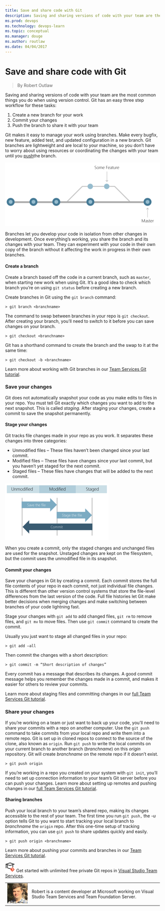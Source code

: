 ```yaml
---
title: Save and share code with Git
description: Saving and sharing versions of code with your team are the most common things you do when using version control.
ms.prod: devops
ms.technology: devops-learn
ms.topic: conceptual
ms.manager: douge
ms.author: routlaw
ms.date: 04/04/2017
---
```


# Save and share code with Git
> By Robert Outlaw

Saving and sharing versions of code with your team are the most common
things you do when using version control. Git has an easy three step
workflow for these tasks:

1. Create a new branch for your work
2. Commit your changes
3. Push the branch to share it with your team

Git makes it easy to manage your work using branches. Make every bugfix,
new feature, added test, and updated configuration in a new branch. Git
branches are lightweight and are local to your machine, so you don’t
have to worry about using resources or coordinating the changes with
your team until you
[push](/azure/devops/git/tutorial/pushing)the
branch.

![branching\_line](../_img/branching_line.png)

Branches let you develop your code in isolation from other changes in
development. Once everything’s working, you share the branch and its
changes with your team. They can experiment with your code in their own
copy of the branch without it affecting the work in progress in their
own branches.

#### Create a branch
Create a branch based off the code in a current branch, such as
`master`, when starting new work when using Git. It’s a good idea to
check which branch you’re on using `git status` before creating a new
branch.

Create branches in Git using the `git branch` command:  

```
> git branch <branchname>
```

The command to swap between branches in your repo is `git checkout`.
After creating your branch, you’ll need to switch to it before you can
save changes on your branch.

```
> git checkout <branchname>
```

Git has a shorthand command to create the branch and the swap to it at
the same time:

```
> git checkout -b <branchname>
```

Learn more about working with Git branches in our [Team Services Git tutorial](/azure/devops/git/tutorial/branches).

### Save your changes
Git does not automatically snapshot your code as you make edits to files
in your repo. You must tell Git exactly which changes you want to add to
the next snapshot. This is called *staging*. After staging your changes,
create a commit to save the snapshot permanently.

#### Stage your changes
Git tracks file changes made in your repo as you work. It separates
these changes into three categories:

- Unmodified files – These files haven’t been changed since your last commit.
- Modified files – These files have changes since your last commit, but you haven’t yet staged for the next commit.
- Staged files – These files have changes that will be added to the next commit.

![file\_status\_lifecycle-2](../_img/file_status_lifecycle.2.png)

When you create a commit, only the staged changes and unchanged files
are used for the snapshot. Unstaged changes are kept on the filesystem,
but the commit uses the unmodified file in its snapshot.

#### Commit your changes
Save your changes in Git by creating a commit. Each commit stores the
full file contents of your repo in each commit, not just individual file
changes. This is different than other version control systems that store
the file-level differences from the last version of the code. Full file
histories let Git make better decisions when merging changes and make
switching between branches of your code lightning fast.

Stage your changes with `git add` to add changed files, `git rm` to
remove files, and `git mv` to move files. Then use `git commit` command
to create the commit.

Usually you just want to stage all changed files in your repo:

``` 
> git add –all
```

Then commit the changes with a short description:

```
> git commit -m “Short description of changes”
```

Every commit has a message that describes its changes. A good commit
message helps you remember the changes made in a commit, and makes it
easier for others to review your commits.

Learn more about staging files and committing changes in our [full Team Services Git tutorial](/azure/devops/git/tutorial/commits).

### Share your changes
If you’re working on a team or just want to back up your code, you’ll
need to share your commits with a repo on another computer. Use the `git
push` command to take commits from your local repo and write them into a
remote repo. Git is set up in cloned repos to connect to the source of
the clone, also known as `origin`. Run `git push` to write the local
commits on your current branch to another branch (*branchname*) on this
*origin* repository. Git will create *branchname* on the remote repo if
it doesn’t exist.

```
> git push origin
```

If you’re working in a repo you created on your system with `git init`,
you’ll need to set up connection information to your team’s Git server
before you can push your changes. Learn more about setting up remotes
and pushing changes in our [full Team Services Git tutorial](/azure/devops/git/tutorial/pushing).

#### Sharing branches
Push your local branch to your team’s shared repo, making its changes
accessible to the rest of your team. The first time you run `git push,`
the *-u* option tells Git to you want to start tracking your local
branch to *branchname* the `origin` repo. After this one-time setup of
tracking information, you can use `git push` to share updates quickly
and easily.

```
> git push origin <branchname>
```

Learn more about pushing your commits and branches in our [Team Services Git tutorial](/azure/devops/git/tutorial/pushing).

![Learn Git](../_img/LearnGIT_32x.png) Get started with unlimited free private Git repos in [Visual Studio Team Services](https://visualstudio.microsoft.com/team-services/git/).

|             |                           |
|-------------|---------------------------|
|![Robert Outlaw](../_img/Robert-Outlaw_avatar_1479411198-130x130.jpg)|Robert is a content developer at Microsoft working on Visual Studio Team Services and Team Foundation Server.|
